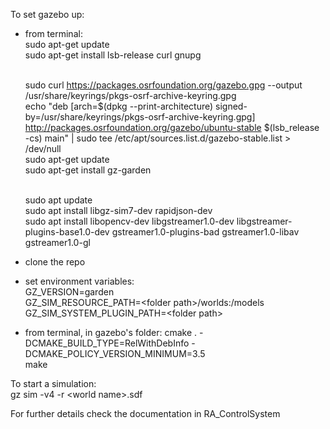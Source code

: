 To set gazebo up:
- from terminal:<br />
  sudo apt-get update<br />
  sudo apt-get install lsb-release curl gnupg<br /><br />

  sudo curl https://packages.osrfoundation.org/gazebo.gpg --output /usr/share/keyrings/pkgs-osrf-archive-keyring.gpg<br />
  echo "deb [arch=$(dpkg --print-architecture) signed-by=/usr/share/keyrings/pkgs-osrf-archive-keyring.gpg] http://packages.osrfoundation.org/gazebo/ubuntu-stable   $(lsb_release -cs) main" | sudo tee /etc/apt/sources.list.d/gazebo-stable.list > /dev/null <br />
  sudo apt-get update <br />
  sudo apt-get install gz-garden <br /><br />

  sudo apt update <br />
  sudo apt install libgz-sim7-dev rapidjson-dev <br />
  sudo apt install libopencv-dev libgstreamer1.0-dev libgstreamer-plugins-base1.0-dev gstreamer1.0-plugins-bad gstreamer1.0-libav gstreamer1.0-gl
- clone the repo
- set environment variables:<br />
  GZ_VERSION=garden <br />
  GZ_SIM_RESOURCE_PATH=\<folder path\>/worlds:<folder path>/models <br />
  GZ_SIM_SYSTEM_PLUGIN_PATH=\<folder path\>
- from terminal, in gazebo's folder:
  cmake . -DCMAKE_BUILD_TYPE=RelWithDebInfo -DCMAKE_POLICY_VERSION_MINIMUM=3.5  <br />
  make

To start a simulation:<br />
    gz sim -v4 -r \<world name\>.sdf <br />

For further details check the documentation in RA_ControlSystem
